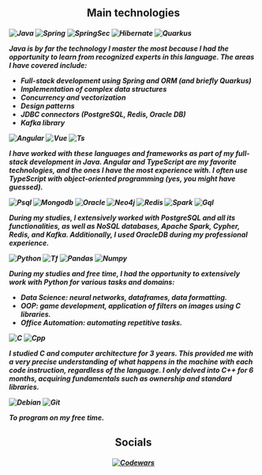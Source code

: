 <h2 align="center"> Main technologies </h2>

<h5>

  ![Java](https://img.shields.io/badge/Java-ED8B00?style=for-the-badge&logo=openjdk&logoColor=white)
  ![Spring](https://img.shields.io/badge/Spring-6DB33F?style=for-the-badge&logo=spring&logoColor=white)
  ![SpringSec](https://img.shields.io/badge/Spring_Security-6DB33F?style=for-the-badge&logo=Spring-Security&logoColor=white)
  ![Hibernate](https://img.shields.io/badge/Hibernate-59666C?style=for-the-badge&logo=Hibernate&logoColor=white)
  ![Quarkus](https://img.shields.io/badge/Quarkus-4695EB.svg?style=for-the-badge&logo=Quarkus&logoColor=white)

  Java is by far the technology I master the most because I had the opportunity to learn from recognized experts in this language. The areas I have covered include:

  - Full-stack development using Spring and ORM (and briefly Quarkus)
  - Implementation of complex data structures
  - Concurrency and vectorization
  - Design patterns
  - JDBC connectors (PostgreSQL, Redis, Oracle DB)
  - Kafka library

  ![Angular](https://img.shields.io/badge/Angular-DD0031?style=for-the-badge&logo=angular&logoColor=white)
  ![Vue](https://img.shields.io/badge/Vue.js-35495E?style=for-the-badge&logo=vue.js&logoColor=4FC08D)
  ![Ts](https://img.shields.io/badge/TypeScript-007ACC?style=for-the-badge&logo=typescript&logoColor=white)

  I have worked with these languages and frameworks as part of my full-stack development in Java. Angular and TypeScript are my favorite technologies, and the ones I have the most experience with. I often use TypeScript with object-oriented programming (yes, you might have guessed).

  ![Psql](https://img.shields.io/badge/PostgreSQL-316192?style=for-the-badge&logo=postgresql&logoColor=white)
  ![Mongodb](https://img.shields.io/badge/MongoDB-4EA94B?style=for-the-badge&logo=mongodb&logoColor=white)
  ![Oracle](https://img.shields.io/badge/Oracle-F80000.svg?style=for-the-badge&logo=Oracle&logoColor=white)
  ![Neo4j](https://img.shields.io/badge/Neo4j-018bff?style=for-the-badge&logo=neo4j&logoColor=white)
  ![Redis](https://img.shields.io/badge/redis-%23DD0031.svg?&style=for-the-badge&logo=redis&logoColor=white)
  ![Spark](https://img.shields.io/badge/Apache%20Spark-E25A1C.svg?style=for-the-badge&logo=Apache-Spark&logoColor=white)
  ![Gql](https://img.shields.io/badge/GraphQL-E10098.svg?style=for-the-badge&logo=GraphQL&logoColor=white)

  During my studies, I extensively worked with PostgreSQL and all its functionalities, as well as NoSQL databases, Apache Spark, Cypher, Redis, and Kafka. Additionally, I used OracleDB during my professional experience.
  
  ![Python](https://img.shields.io/badge/Python-3776AB?style=for-the-badge&logo=python&logoColor=white)
  ![Tf](https://img.shields.io/badge/TensorFlow-FF6F00?style=for-the-badge&logo=tensorflow&logoColor=white)
  ![Pandas](https://img.shields.io/badge/pandas-150458.svg?style=for-the-badge&logo=pandas&logoColor=white)
  ![Numpy](https://img.shields.io/badge/NumPy-013243.svg?style=for-the-badge&logo=NumPy&logoColor=white)
  
  During my studies and free time, I had the opportunity to extensively work with Python for various tasks and domains:
  
  - Data Science: neural networks, dataframes, data formatting.
  - OOP: game development, application of filters on images using C libraries.
  - Office Automation: automating repetitive tasks.

  ![C](https://img.shields.io/badge/C-00599C?style=for-the-badge&logo=c&logoColor=white)
  ![Cpp](https://img.shields.io/badge/C%2B%2B-00599C?style=for-the-badge&logo=c%2B%2B&logoColor=white)

  I studied C and computer architecture for 3 years. This provided me with a very precise understanding of what happens in the machine with each code instruction, regardless of the language. I only delved into C++ for 6 months, acquiring fundamentals such as ownership and standard libraries.

  ![Debian](https://img.shields.io/badge/Debian-A81D33?style=for-the-badge&logo=debian&logoColor=white)
  ![Git](https://img.shields.io/badge/GIT-E44C30?style=for-the-badge&logo=git&logoColor=white)
  
  To program on my free time.

</h5>

<h2 align="center"> Socials </h2>

<h5 align="center">

  [![Codewars](https://img.shields.io/badge/Codewars-B1361E?style=for-the-badge&logo=Codewars&logoColor=white)](https://www.codewars.com/users/Sekelenao)
  
</h5>

